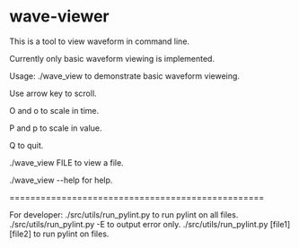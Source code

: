 # wave-viewer
This is a tool to view waveform in command line.

Currently only basic waveform viewing is implemented.

Usage:
./wave_view to demonstrate basic waveform vieweing.

Use arrow key to scroll.

O and o to scale in time.

P and p to scale in value.

Q to quit.

./wave_view FILE to view a file.

./wave_view --help for help.

=================================================

For developer:
./src/utils/run_pylint.py to run pylint on all files.
./src/utils/run_pylint.py -E to output error only.
./src/utils/run_pylint.py [file1] [file2] to run pylint on files.
